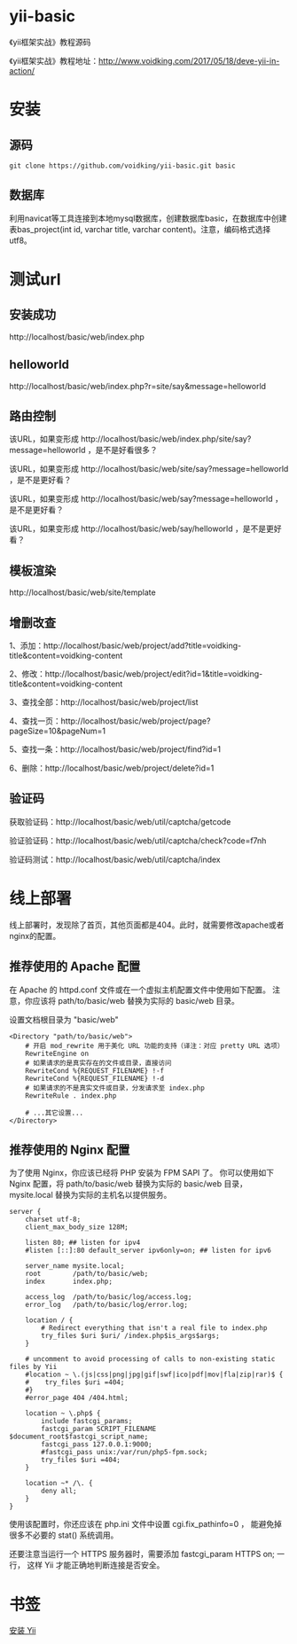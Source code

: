 # yii-basic
《yii框架实战》教程源码   

《yii框架实战》教程地址：http://www.voidking.com/2017/05/18/deve-yii-in-action/

# 安装
## 源码
`git clone https://github.com/voidking/yii-basic.git basic`

## 数据库
利用navicat等工具连接到本地mysql数据库，创建数据库basic，在数据库中创建表bas_project(int id, varchar title, varchar content)。注意，编码格式选择utf8。

# 测试url
## 安装成功
http://localhost/basic/web/index.php 

## helloworld
http://localhost/basic/web/index.php?r=site/say&message=helloworld

## 路由控制
该URL，如果变形成 http://localhost/basic/web/index.php/site/say?message=helloworld ，是不是好看很多？

该URL，如果变形成 http://localhost/basic/web/site/say?message=helloworld ，是不是更好看？

该URL，如果变形成 http://localhost/basic/web/say?message=helloworld ，是不是更好看？

该URL，如果变形成 http://localhost/basic/web/say/helloworld ，是不是更好看？

## 模板渲染
http://localhost/basic/web/site/template

## 增删改查
1、添加：http://localhost/basic/web/project/add?title=voidking-title&content=voidking-content   

2、修改：http://localhost/basic/web/project/edit?id=1&title=voidking-title&content=voidking-content   

3、查找全部：http://localhost/basic/web/project/list   

4、查找一页：http://localhost/basic/web/project/page?pageSize=10&pageNum=1   

5、查找一条：http://localhost/basic/web/project/find?id=1   

6、删除：http://localhost/basic/web/project/delete?id=1   

## 验证码
获取验证码：http://localhost/basic/web/util/captcha/getcode   

验证验证码：http://localhost/basic/web/util/captcha/check?code=f7nh

验证码测试：http://localhost/basic/web/util/captcha/index

# 线上部署
线上部署时，发现除了首页，其他页面都是404。此时，就需要修改apache或者nginx的配置。   

## 推荐使用的 Apache 配置
在 Apache 的 httpd.conf 文件或在一个虚拟主机配置文件中使用如下配置。 注意，你应该将 path/to/basic/web 替换为实际的 basic/web 目录。  

设置文档根目录为 "basic/web"
```
<Directory "path/to/basic/web">
    # 开启 mod_rewrite 用于美化 URL 功能的支持（译注：对应 pretty URL 选项）
    RewriteEngine on
    # 如果请求的是真实存在的文件或目录，直接访问
    RewriteCond %{REQUEST_FILENAME} !-f
    RewriteCond %{REQUEST_FILENAME} !-d
    # 如果请求的不是真实文件或目录，分发请求至 index.php
    RewriteRule . index.php

    # ...其它设置...
</Directory>
```

## 推荐使用的 Nginx 配置

为了使用 Nginx，你应该已经将 PHP 安装为 FPM SAPI 了。 你可以使用如下 Nginx 配置，将 path/to/basic/web 替换为实际的 basic/web 目录， mysite.local 替换为实际的主机名以提供服务。
```
server {
    charset utf-8;
    client_max_body_size 128M;

    listen 80; ## listen for ipv4
    #listen [::]:80 default_server ipv6only=on; ## listen for ipv6

    server_name mysite.local;
    root        /path/to/basic/web;
    index       index.php;

    access_log  /path/to/basic/log/access.log;
    error_log   /path/to/basic/log/error.log;

    location / {
        # Redirect everything that isn't a real file to index.php
        try_files $uri $uri/ /index.php$is_args$args;
    }

    # uncomment to avoid processing of calls to non-existing static files by Yii
    #location ~ \.(js|css|png|jpg|gif|swf|ico|pdf|mov|fla|zip|rar)$ {
    #    try_files $uri =404;
    #}
    #error_page 404 /404.html;

    location ~ \.php$ {
        include fastcgi_params;
        fastcgi_param SCRIPT_FILENAME $document_root$fastcgi_script_name;
        fastcgi_pass 127.0.0.1:9000;
        #fastcgi_pass unix:/var/run/php5-fpm.sock;
        try_files $uri =404;
    }

    location ~* /\. {
        deny all;
    }
}
```

使用该配置时，你还应该在 php.ini 文件中设置 cgi.fix_pathinfo=0 ， 能避免掉很多不必要的 stat() 系统调用。  

还要注意当运行一个 HTTPS 服务器时，需要添加 fastcgi_param HTTPS on; 一行， 这样 Yii 才能正确地判断连接是否安全。  

# 书签
[安装 Yii](http://www.yiichina.com/doc/guide/2.0/start-installation)






